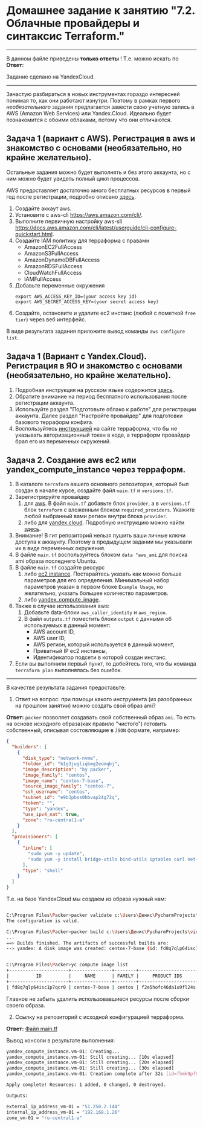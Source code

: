# Домашнее задание к занятию "7.2. Облачные провайдеры и синтаксис Terraform."

---

В данном файле приведены **только ответы** ! Т.е. можно искать по **Ответ:**

Задание сделано на YandexCloud.

---

Зачастую разбираться в новых инструментах гораздо интересней понимая то, как они работают изнутри. 
Поэтому в рамках первого *необязательного* задания предлагается завести свою учетную запись в AWS (Amazon Web Services) или Yandex.Cloud.
Идеально будет познакомится с обоими облаками, потому что они отличаются. 

## Задача 1 (вариант с AWS). Регистрация в aws и знакомство с основами (необязательно, но крайне желательно).

Остальные задания можно будет выполнять и без этого аккаунта, но с ним можно будет увидеть полный цикл процессов. 

AWS предоставляет достаточно много бесплатных ресурсов в первый год после регистрации, подробно описано [здесь](https://aws.amazon.com/free/).
1. Создайте аккаут aws.
1. Установите c aws-cli https://aws.amazon.com/cli/.
1. Выполните первичную настройку aws-sli https://docs.aws.amazon.com/cli/latest/userguide/cli-configure-quickstart.html.
1. Создайте IAM политику для терраформа c правами
    * AmazonEC2FullAccess
    * AmazonS3FullAccess
    * AmazonDynamoDBFullAccess
    * AmazonRDSFullAccess
    * CloudWatchFullAccess
    * IAMFullAccess
1. Добавьте переменные окружения 
    ```
    export AWS_ACCESS_KEY_ID=(your access key id)
    export AWS_SECRET_ACCESS_KEY=(your secret access key)
    ```
1. Создайте, остановите и удалите ec2 инстанс (любой с пометкой `free tier`) через веб интерфейс. 

В виде результата задания приложите вывод команды `aws configure list`.

## Задача 1 (Вариант с Yandex.Cloud). Регистрация в ЯО и знакомство с основами (необязательно, но крайне желательно).

1. Подробная инструкция на русском языке содержится [здесь](https://cloud.yandex.ru/docs/solutions/infrastructure-management/terraform-quickstart).
2. Обратите внимание на период бесплатного использования после регистрации аккаунта. 
3. Используйте раздел "Подготовьте облако к работе" для регистрации аккаунта. Далее раздел "Настройте провайдер" для подготовки
базового терраформ конфига.
4. Воспользуйтесь [инструкцией](https://registry.terraform.io/providers/yandex-cloud/yandex/latest/docs) на сайте терраформа, что бы 
не указывать авторизационный токен в коде, а терраформ провайдер брал его из переменных окружений.

## Задача 2. Создание aws ec2 или yandex_compute_instance через терраформ. 

1. В каталоге `terraform` вашего основного репозитория, который был создан в начале курсе, создайте файл `main.tf` и `versions.tf`.
2. Зарегистрируйте провайдер 
   1. для [aws](https://registry.terraform.io/providers/hashicorp/aws/latest/docs). В файл `main.tf` добавьте
   блок `provider`, а в `versions.tf` блок `terraform` с вложенным блоком `required_providers`. Укажите любой выбранный вами регион 
   внутри блока `provider`.
   2. либо для [yandex.cloud](https://registry.terraform.io/providers/yandex-cloud/yandex/latest/docs). Подробную инструкцию можно найти 
   [здесь](https://cloud.yandex.ru/docs/solutions/infrastructure-management/terraform-quickstart).
3. Внимание! В гит репозиторий нельзя пушить ваши личные ключи доступа к аккаунту. Поэтому в предыдущем задании мы указывали
их в виде переменных окружения. 
4. В файле `main.tf` воспользуйтесь блоком `data "aws_ami` для поиска ami образа последнего Ubuntu.  
5. В файле `main.tf` создайте рессурс 
   1. либо [ec2 instance](https://registry.terraform.io/providers/hashicorp/aws/latest/docs/resources/instance).
   Постарайтесь указать как можно больше параметров для его определения. Минимальный набор параметров указан в первом блоке 
   `Example Usage`, но желательно, указать большее количество параметров.
   2. либо [yandex_compute_image](https://registry.terraform.io/providers/yandex-cloud/yandex/latest/docs/resources/compute_image).
6. Также в случае использования aws:
   1. Добавьте data-блоки `aws_caller_identity` и `aws_region`.
   2. В файл `outputs.tf` поместить блоки `output` с данными об используемых в данный момент: 
       * AWS account ID,
       * AWS user ID,
       * AWS регион, который используется в данный момент, 
       * Приватный IP ec2 инстансы,
       * Идентификатор подсети в которой создан инстанс.  
7. Если вы выполнили первый пункт, то добейтесь того, что бы команда `terraform plan` выполнялась без ошибок. 


---


В качестве результата задания предоставьте:
1. Ответ на вопрос: при помощи какого инструмента (из разобранных на прошлом занятии) можно создать свой образ ami?

**Ответ:** `packer` позволяет создавать свой собственный образ `ami`. То есть на основе исходного образа(как правило "чистого") готовить собственный, описывая состовляющие в `JSON` формате, например:
```json
{
  "builders": [
    {
      "disk_type": "network-nvme",
      "folder_id": "b1g3jugliqbmg2eomqbj",
      "image_description": "by packer",
      "image_family": "centos",
      "image_name": "centos-7-base",
      "source_image_family": "centos-7",
      "ssh_username": "centos",
      "subnet_id": "e9b3pbss0hbvap24g72q",
      "token": "",
      "type": "yandex",
      "use_ipv4_nat": true,
      "zone": "ru-central1-a"
    }
  ],
  "provisioners": [
    {
      "inline": [
        "sudo yum -y update",
        "sudo yum -y install bridge-utils bind-utils iptables curl net-tools tcpdump rsync telnet openssh-server"
      ],
      "type": "shell"
    }
  ]
}
```
Т.е. на базе YandexCloud мы создаем из образа нужный нам:
```bash 

C:\Program Files\Packer>packer validate c:\Users\Денис\PycharmProjects\virt-homeworks\05-virt-04-docker-compose\src\packer\centos-7-base.json
The configuration is valid.

C:\Program Files\Packer>packer build c:\Users\Денис\PycharmProjects\virt-homeworks\05-virt-04-docker-compose\src\packer\centos-7-base.json
...
==> Builds finished. The artifacts of successful builds are:
--> yandex: A disk image was created: centos-7-base (id: fd8q7qlp64isc1p7qcr0) with family name centos


C:\Program Files\Packer>yc compute image list
+----------------------+---------------+--------+----------------------+--------+
|          ID          |     NAME      | FAMILY |     PRODUCT IDS      | STATUS |
+----------------------+---------------+--------+----------------------+--------+
| fd8q7qlp64isc1p7qcr0 | centos-7-base | centos | f2e5hofc46da1u9fl24s | READY  |
```
Главное не забыть удалить использовавшиеся ресурсы после сборки своего образа.


2. Ссылку на репозиторий с исходной конфигурацией терраформа.  

**Ответ:** [Файл main.tf](https://github.com/bolgovsky/virt-homeworks/blob/master/07-terraform-02-syntax/src/terraform/main.tf)

Вывод консоли в результате выполнения:
```bash
yandex_compute_instance.vm-01: Creating...
yandex_compute_instance.vm-01: Still creating... [10s elapsed]
yandex_compute_instance.vm-01: Still creating... [20s elapsed]
yandex_compute_instance.vm-01: Still creating... [30s elapsed]
yandex_compute_instance.vm-01: Creation complete after 32s [id=fhmk9pf9tsl1so8j9p7u]

Apply complete! Resources: 1 added, 0 changed, 0 destroyed.

Outputs:

external_ip_address_vm-01 = "51.250.2.144"
internal_ip_address_vm-01 = "192.168.1.26"
zone_vm-01 = "ru-central1-a"
```
